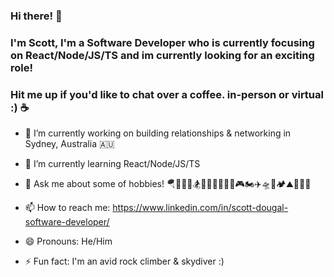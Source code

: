 ### Hi there! 👋

###  I'm Scott, I'm a Software Developer who is currently focusing on React/Node/JS/TS and im currently looking for an exciting role!
### Hit me up if you'd like to chat over a coffee. in-person or virtual :) ☕ 

<!--
**CodeScott00/CodeScott00** is a ✨ _special_ ✨ repository because its `README.md` (this file) appears on your GitHub profile.

Here are some ideas to get you started:
-->
- 🔭 I’m currently working on building relationships & networking in Sydney, Australia 🇦🇺
- 🌱 I’m currently learning React/Node/JS/TS

- 💬 Ask me about some of hobbies! 🪂👨‍💻🎣🏂🏋️‍♀️🧘‍♂️🧗‍♂️🎮🏍✈️🛸🚤🏕⛰🔧🏴‍☠️
- 📫 How to reach me: https://www.linkedin.com/in/scott-dougal-software-developer/
- 😄 Pronouns: He/Him
- ⚡ Fun fact: I'm an avid rock climber & skydiver :)


